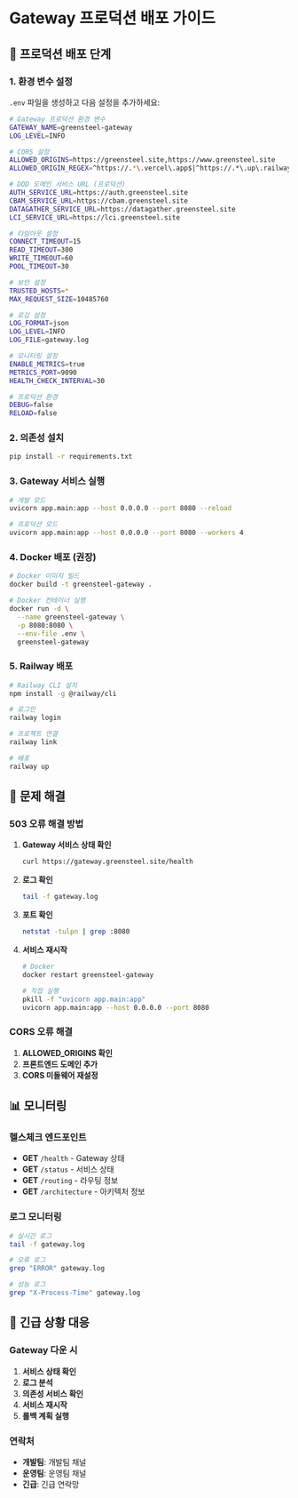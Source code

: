 # Gateway 프로덕션 배포 가이드

## 🚀 **프로덕션 배포 단계**

### **1. 환경 변수 설정**

`.env` 파일을 생성하고 다음 설정을 추가하세요:

```bash
# Gateway 프로덕션 환경 변수
GATEWAY_NAME=greensteel-gateway
LOG_LEVEL=INFO

# CORS 설정
ALLOWED_ORIGINS=https://greensteel.site,https://www.greensteel.site
ALLOWED_ORIGIN_REGEX=^https://.*\.vercel\.app$|^https://.*\.up\.railway\.app$

# DDD 도메인 서비스 URL (프로덕션)
AUTH_SERVICE_URL=https://auth.greensteel.site
CBAM_SERVICE_URL=https://cbam.greensteel.site
DATAGATHER_SERVICE_URL=https://datagather.greensteel.site
LCI_SERVICE_URL=https://lci.greensteel.site

# 타임아웃 설정
CONNECT_TIMEOUT=15
READ_TIMEOUT=300
WRITE_TIMEOUT=60
POOL_TIMEOUT=30

# 보안 설정
TRUSTED_HOSTS=*
MAX_REQUEST_SIZE=10485760

# 로깅 설정
LOG_FORMAT=json
LOG_LEVEL=INFO
LOG_FILE=gateway.log

# 모니터링 설정
ENABLE_METRICS=true
METRICS_PORT=9090
HEALTH_CHECK_INTERVAL=30

# 프로덕션 환경
DEBUG=false
RELOAD=false
```

### **2. 의존성 설치**

```bash
pip install -r requirements.txt
```

### **3. Gateway 서비스 실행**

```bash
# 개발 모드
uvicorn app.main:app --host 0.0.0.0 --port 8080 --reload

# 프로덕션 모드
uvicorn app.main:app --host 0.0.0.0 --port 8080 --workers 4
```

### **4. Docker 배포 (권장)**

```bash
# Docker 이미지 빌드
docker build -t greensteel-gateway .

# Docker 컨테이너 실행
docker run -d \
  --name greensteel-gateway \
  -p 8080:8080 \
  --env-file .env \
  greensteel-gateway
```

### **5. Railway 배포**

```bash
# Railway CLI 설치
npm install -g @railway/cli

# 로그인
railway login

# 프로젝트 연결
railway link

# 배포
railway up
```

## 🔧 **문제 해결**

### **503 오류 해결 방법**

1. **Gateway 서비스 상태 확인**
   ```bash
   curl https://gateway.greensteel.site/health
   ```

2. **로그 확인**
   ```bash
   tail -f gateway.log
   ```

3. **포트 확인**
   ```bash
   netstat -tulpn | grep :8080
   ```

4. **서비스 재시작**
   ```bash
   # Docker
   docker restart greensteel-gateway
   
   # 직접 실행
   pkill -f "uvicorn app.main:app"
   uvicorn app.main:app --host 0.0.0.0 --port 8080
   ```

### **CORS 오류 해결**

1. **ALLOWED_ORIGINS 확인**
2. **프론트엔드 도메인 추가**
3. **CORS 미들웨어 재설정**

## 📊 **모니터링**

### **헬스체크 엔드포인트**

- **GET** `/health` - Gateway 상태
- **GET** `/status` - 서비스 상태
- **GET** `/routing` - 라우팅 정보
- **GET** `/architecture` - 아키텍처 정보

### **로그 모니터링**

```bash
# 실시간 로그
tail -f gateway.log

# 오류 로그
grep "ERROR" gateway.log

# 성능 로그
grep "X-Process-Time" gateway.log
```

## 🚨 **긴급 상황 대응**

### **Gateway 다운 시**

1. **서비스 상태 확인**
2. **로그 분석**
3. **의존성 서비스 확인**
4. **서비스 재시작**
5. **롤백 계획 실행**

### **연락처**

- **개발팀**: 개발팀 채널
- **운영팀**: 운영팀 채널
- **긴급**: 긴급 연락망
